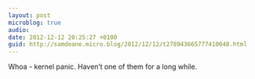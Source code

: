 ```yaml
---
layout: post
microblog: true
audio: 
date: 2012-12-12 20:25:27 +0100
guid: http://samdeane.micro.blog/2012/12/12/t278943665777410048.html
---
```

Whoa - kernel panic. Haven’t one of them for a long while.
